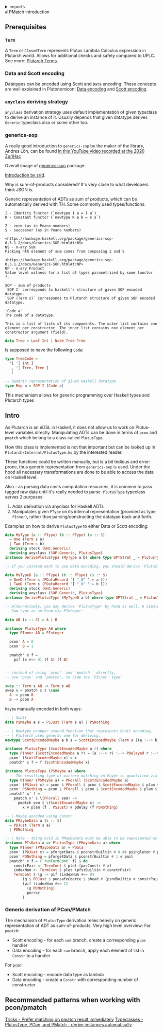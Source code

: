 <details>
<summary> imports </summary>
<p>

```haskell
{-# LANGUAGE DeriveAnyClass                #-}
{-# LANGUAGE DeriveGeneric                 #-}
{-# LANGUAGE DerivingStrategies            #-}
{-# LANGUAGE LambdaCase                    #-}
{-# LANGUAGE DataKinds                     #-}
{-# LANGUAGE PartialTypeSignatures         #-}
{-# LANGUAGE ScopedTypeVariables           #-}
{-# LANGUAGE TypeFamilies                  #-}
{-# LANGUAGE TypeOperators                 #-}
{-# OPTIONS_GHC -Wno-redundant-constraints #-}
module Plutarch.Docs.PMatch (Tree(..), swap, TreeCode) where 
import Plutarch.Prelude
import qualified GHC.Generics as GHC
import qualified Generics.SOP as SOP
import Plutarch.Internal.PlutusType (PlutusType (pcon', pmatch'))
import Plutarch.Builtin (pforgetData, pasConstr, pconstrBuiltin)
import Plutarch.Unsafe (punsafeCoerce)
```

</p>
</details>
# PMatch introduction

## Prerequisites

### `Term`

A `Term` or `ClosedTerm` represents Plutus Lambda Calculus expression in Plutarch world.
Allows for additional checks and safety compared to UPLC.
See more: [Plutarch Terms](https://github.com/Plutonomicon/plutarch-plutus/blob/master/docs/Introduction/Plutarch%20Terms.md).

### Data and Scott encoding

Datatypes can be encoded using Scott and `Data` encoding.
These concepts are well explained in Plutonomicon:
[Data encoding](https://github.com/Plutonomicon/plutarch-plutus/blob/master/docs/Concepts/Data%20and%20Scott%20encoding.md#data-encoding)
and [Scott encoding](https://github.com/Plutonomicon/plutarch-plutus/blob/master/docs/Concepts/Data%20and%20Scott%20encoding.md#scott-encoding).

### `anyclass` deriving strategy

`anyclass` derivation strategy uses default implementation of given typeclass to derive an instance of it.
Usually depends that given datatype derives `Generic` typeclass also or some other too.

### generics-sop

A really good introduction to `generics-sop` by the maker of the library, Andres Löh, can be found 
[in this YouTube video recorded at the 2020 ZuriHac](https://www.youtube.com/watch?v=pwnrfREbhWY)

Overall image of [generics-sop](https://github.com/well-typed/generics-sop) package.

[Introduction by srid](https://github.com/srid/generics-sop-examples/blob/master/doc/draft.md).

Why is sum-of-products considered? It's very close to what developers think JSON is.

Generic representation of ADTs as sum of products, which can be automatically derived with TH.
Some commonly used types/functions:

```
I - Identity functor (`newtype I a = I a`)
K - Constant functor (`newtype K a b = K a`)

Z - zero (as in Peano numbers)
S - successor (as in Peano numbers)

<https://hackage.haskell.org/package/generics-sop-0.5.1.2/docs/Generics-SOP.html#t:NS>
NS - n-ary Sum
Picking nth element of sum comes from composing Z and S

<https://hackage.haskell.org/package/generics-sop-0.5.1.2/docs/Generics-SOP.html#t:NP>
NP - n-ary Product
Value level witness for a list of types parametrized by some functor f.

SOP - sum of products
`SOP I` corresponds to haskell's structure of given SOP encoded datatype.
`SOP (Term s)` corresponds to Plutarch structure of given SOP encoded datatype.

`Code a`
The code of a datatype.

This is a list of lists of its components. The outer list contains one element per constructor. The inner list contains one element per constructor argument (field).
```

```haskell
data Tree = Leaf Int | Node Tree Tree
```

is supposed to have the following `Code`:

```haskell
type TreeCode =
  '[ '[ Int ]
   , '[ Tree, Tree ]
   ]
```

```hs
-- Generic representation of given Haskell datatype
type Rep a = SOP I (Code a)
```

This mechanism allows for generic programming over Haskell types and Plutarch types

## Intro

As Plutarch is an eDSL in Haskell, it does not allow us to work on Plutus-level variables directly.
Manipulating ADTs can be done in terms of `pcon` and `pmatch` which belong to a class called `PlutusType`. 

How this class is implemented is not that important but can be looked up in `Plutarch/Internal/PlutusType.hs`
by the interested reader. 

These functions could be written manually, but is a bit tedious and error-prone, thus generic representation from `generics-sop` is used.
Under the hood all necessary transformations are done to be able to access the data on Haskell level.

Also - as parsing data costs computation resources, it is common to pass tagged raw data until it's really needed to parse.
`PlutusType` typeclass serves 2 purposes:

1. Adds derivation via anyclass for Haskell ADTs
2. Manipulates given `PType` on its internal representation (provided as type `PInner`), rather than parsing/constructing the datatype back and forth.

Examples on how to derive `PlutusType` to either Data or Scott encoding:

```haskell
data MyType (a :: PType) (b :: PType) (s :: S)
  = One (Term s a)
  | Two (Term s b)
  deriving stock (GHC.Generic)
  deriving anyclass (SOP.Generic, PlutusType)
instance DerivePlutusType (MyType a b) where type DPTStrat _ = PlutusTypeScott

-- If you instead want to use data encoding, you should derive 'PlutusType' and provide data strategy:

data MyTypeD (a :: PType) (b :: PType) (s :: S)
  = OneD (Term s (PDataRecord '[ "_0" ':= a ]))
  | TwoD (Term s (PDataRecord '[ "_0" ':= b ]))
  deriving stock (GHC.Generic)
  deriving anyclass (SOP.Generic, PlutusType)
instance DerivePlutusType (MyTypeD a b) where type DPTStrat _ = PlutusTypeData

-- Alternatively, you may derive 'PlutusType' by hand as well. A simple example, encoding a
-- Sum type as an Enum via PInteger:

data AB (s :: S) = A | B

instance PlutusType AB where
  type PInner AB = PInteger

  pcon' A = 0
  pcon' B = 1

  pmatch' x f =
    pif (x #== 0) (f A) (f B)


-- instead of using `pcon'` and `pmatch'` directly,
-- use 'pcon' and 'pmatch', to hide the `PInner` type:

swap :: Term s AB -> Term s AB
swap x = pmatch x $ \case
  A -> pcon B
  B -> pcon A
```

`Maybe` manually encoded in both ways:

```haskell
-- | Scott
data PSMaybe a s = PSJust (Term s a) | PSNothing

-- | Newtype wrapper around function that represents Scott encoding,
-- | Plutarch uses generic one for deriving.
newtype ScottEncodedMaybe a b s = ScottEncodedMaybe (Term s ((a :--> b) :--> PDelayed b :--> b))

instance PlutusType (ScottEncodedMaybe a r) where
  type PInner (ScottEncodedMaybe a r) = (a :--> r) :--> PDelayed r :--> r
  pcon' (ScottEncodedMaybe x) = x
  pmatch' x f = f (ScottEncodedMaybe x)

instance PlutusType (PSMaybe a) where
  -- The resulting type of pattern matching on Maybe is quantified via `PForall`
  type PInner (PSMaybe a) = PForall (ScottEncodedMaybe a)
  pcon' (PSJust x) = pcon $ PForall $ pcon $ ScottEncodedMaybe $ plam $ \f _ -> f # x
  pcon' PSNothing = pcon $ PForall $ pcon $ ScottEncodedMaybe $ plam $ \_ g -> pforce g
  pmatch' x' f =
    pmatch x' $ \(PForall sem) ->
      pmatch sem $ \(ScottEncodedMaybe x) ->
        x # plam (f . PSJust) # pdelay (f PSNothing)

-- | Maybe encoded using Constr
data PMaybeData a (s :: S)
  = PDJust (Term s a)
  | PDNothing

-- | Note - thing hold in PMaybeData must be able to be represented as Data too, not needed in case of Scott version
instance PIsData a => PlutusType (PMaybeData a) where
  type PInner (PMaybeData a) = PData
  pcon' (PDJust x) = pforgetData $ pconstrBuiltin # 0 #$ psingleton # pforgetData (pdata x)
  pcon' PDNothing = pforgetData $ pconstrBuiltin # 1 # pnil
  pmatch' x f = (`runTermCont` f) $ do
    constrPair <- TermCont $ plet (pasConstr # x)
    indexNum <- TermCont $ plet (pfstBuiltin # constrPair)
    TermCont $ \g -> pif (indexNum #== 0)
        (g $ PDJust $ punsafeCoerce $ phead # (psndBuiltin # constrPair))
        (pif (indexNum #== 1)
          (g PDNothing)
          perror
        )

```

### Generic derivation of PCon/PMatch

The mechanism of `PlutusType` derivation relies heavily on generic representation of ADT as sum-of-products.
Very high level overview:
For `pmatch`:

- Scott encoding - for each `sum` branch, create a corresponding `plam` handler
- Data encoding - for each `sum` branch, apply each element of list in `Constr` to a handler

For `pcon`:

- Scott encoding - encode data type as lambda
- Data encoding - create a `Constr` with corresponding number of constructor

## Recommended patterns when working with pcon/pmatch

[Tricks - Prefer matching on pmatch result immediately](https://github.com/Plutonomicon/plutarch/blob/master/docs/Tricks/Prefer%20matching%20on%20pmatch%20result%20immediately.md)
[Typeclasses - PlutusType, PCon, and PMatch - derive instances automatically](https://github.com/Plutonomicon/plutarch/blob/master/docs/Typeclasses/PlutusType,%20PCon,%20and%20PMatch.md)
